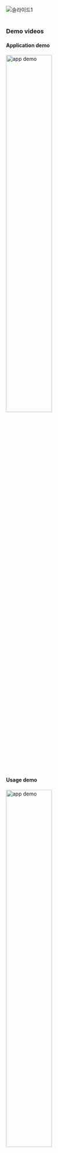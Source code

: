 ![슬라이드1](https://github.com/se-tmp/.github/assets/67845112/0a6512ed-4a03-454f-8000-db37ddc41f72)
#

### Demo videos

#### Application demo
[<img width="50%" alt="app demo" src="https://github.com/se-tmp/.github/assets/67845112/fe16237e-b011-4a45-8711-e45a20195585">](https://www.youtube.com/watch?v=cvfh3G5OfR0 "tempomate demo")

#### Usage demo
[<img width="50%" alt="app demo" src="https://github.com/se-tmp/.github/assets/67845112/6f456c8b-32c1-4f2c-9a2f-5adf4a1d8841">](https://www.youtube.com/watch?v=Bp3ihc0p1us "tempomate demo")

## Proposal
[Document](https://github.com/se-tmp/document/releases)

With the growing interest in home automation, we propose research to improve the user experience. Current methods, like voice
commands and motion sensors, have limitations that necessitate specific requests or unusual actions from users. To address this, our research aims to create a more intuitive system. 

We will develop a service using the Matter protocol, a technology for managing smart devices, that enables users to trigger actions through natural behavior, such as gestures. Cameras connected to the system will employ posture recognition to identify user actions, like sitting, standing, or lying down. By recognizing user posture and their interactions with objects,
the system will automatically perform predefined actions.

This project empowers users to define actions based on their daily activities, making home automation more user-friendly. The research's primary goals are to develop a user-centric system that accurately understands user intentions and offers a more seamless and intuitive home automation experience

최근 스마트 홈에 대한 관심이 높아짐에 따라, 여러 기업들은 연결된 기기를 통합적으로 간편하게 제어하기 위한 방법을 연구하고 있습니다. 현재는 음성으로 서비스를 호출하여 특정 액션을 요청한다던지, 특정 센서에 움직임이 감지되면 특정 액션이 트리거되는 등의 방법이 존재합니다. 

그러나 이러한 방법들에는 한계가 존재합니다. 사용자에게 기기를 제어하기 위해서가 아니라면 하지 않았을, 특정한 호출이나 동작을 강제합니다. 이는 사용자가 무엇을 위해 이 동작을 의도했는지 알 수 없다는 점도 있습니다. 이러한 한계는 자연스럽게 내 의도를 파악하여 그에 맞는 행동을 하는 스마트 홈을 구축하길 원하는 사용자들의 니즈를 충족시킬 수 없습니다.

그래서 우리는 사용자들이 부자연스럽지 않은, 의도가 담긴 자연스러운 동작을 통해 특정 액션을 실행할 수 있는 플랫폼을 제안합니다. 

이 플랫폼은 Matter 프로토콜을 이용해 기기들을 통합하고, 관리할 수 있는 플랫폼을 제공합니다. 이 플랫폼에서, 유저는 어느 위치의 어떤 사물에서 어떤 동작을 취하는지에 따라 어떤 액션이 실행될 지를 설정할 수 있습니다. 이 플랫폼에 연결된 카메라를 이용해, 이 플랫폼은 유저의 위치와 자세를 추정합니다. 이런 방법으로 지정된 사물에서 설정해놓은 자세를 취하는 것을 인식하면 미리 지정된 액션을 실행합니다. 이 플랫폼을 이용해 유저는 기존의 홈 오토메이션보다 한 단계 앞서 작동하고, 유저의 의도를 더욱 더 잘 파악하여 동작하는 홈 오토메이션을 완성할 수 있습니다.

# Architecture
![final_architecture](https://github.com/se-tmp/.github/assets/67845112/430341d4-3ea1-40b8-873b-db803f8a7b25)


## Group Member

| NAME | DEPT. | E-mail |
|------------|------|------|
| Kwon JongIn  | Information Systems   | whddlswhdaud@naver.com   |
| Bae HyoJung  | Information Systems   | bhj09270@hanyang.ac.kr   |
| Jo Taesik    | Information Systems   | r4pidstart@hanyang.ac.kr   |
| Lee HyunSuk  | Information Systems   | leehyunsuk2000@gmail.com   |
| Nam Haixu    | Information Systems   | what-is-my-id@naver.com   |

---

```mermaid
gantt
    title TempoMate Project
    dateFormat  YYYY-MM-DD

    section Project design
        Select topic            :done,                2023-09-27, 2023-10-04
        Write Proposal          :done,                2023-10-04, 2023-10-13
        Write Requirements      :done,                2023-10-04, 2023-10-31
        Write Specification     :done,                2023-10-20, 2023-11-02
        Write Design            :done,                2023-11-17, 2023-12-06
        Write Implementation    :done,                2023-11-23, 2023-12-06

    section Frontend
        UI/UX design            :done,                2023-10-13, 2023-10-20
        Make prototype          :done,                2023-11-02, 2023-11-15
        Implement activities    :done,                2023-11-16, 2023-12-04
        Import matter           :done,                2023-11-24, 2023-11-26
        
    section Backend
        Modeling DB             :done,                2023-10-20, 2023-11-03    
        Design APIs             :done,                2023-10-20, 2023-11-03
        Implement DB & APIs     :done,                2023-11-03, 2023-11-21

    section Computer vision
        Research                :done,                2023-10-13, 2023-11-02
        Make dataset            :done,                2023-11-03, 2023-11-15
        Training Model          :done,                2023-11-15, 2023-11-18
        Implement requirements  :done,                2023-11-19, 2023-11-24

    section Schedule
        Submit Proposal         :milestone, done,     2023-10-13, 2023-10-13
        Submit Specification    :milestone, done,     2023-11-03, 2023-11-03
        Deadline                :milestone, done,     2023-12-08, 2023-12-08
        Presentation            :milestone,           2023-12-15, 2023-12-15
```

